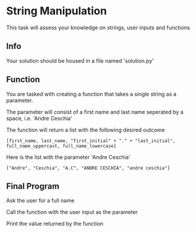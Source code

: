 # String Manipulation
This task will assess your knowledge on strings, user inputs and functions

## Info
Your solution should be housed in a file named 'solution.py'

## Function
You are tasked with creating a function that takes a single string as a parameter.

The parameter will consist of a first name and last name seperated by a space, i.e. 'Andre Ceschia'

The function will return a list with the following desired outcome

    [first_name, last_name, "first_initial" + "." + "last_initial", full_name_uppercast, full_name_lowercase]

Here is the list with the parameter 'Andre Ceschia'

    ["Andre", "Ceschia", "A.C", "ANDRE CESCHIA", "andre ceschia"]

## Final Program
Ask the user for a full name

Call the function with the user input as the parameter

Print the value returned by the function